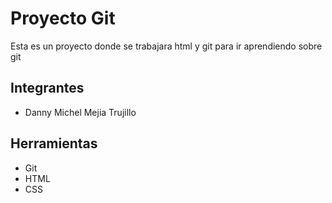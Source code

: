# Proyecto Git
Esta es un proyecto donde se trabajara html y git para ir aprendiendo sobre git

## Integrantes
- Danny Michel Mejia Trujillo

## Herramientas
- Git 
- HTML
- CSS